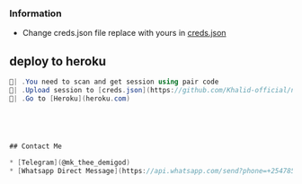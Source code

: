 ### Information
- Change creds.json file replace with yours in [creds.json](https://github.com/Khalid-official/not-available/edit/main/session/creds.json)

<p align="center">


## deploy to heroku

```csharp
🦠| .You need to scan and get session using pair code
🦠| .Upload session to [creds.json](https://github.com/Khalid-official/not-available/edit/main/session/creds.json)
🦠| .Go to [Heroku](heroku.com) 





## Contact Me
  
* [Telegram](@mk_thee_demigod)
* [Whatsapp Direct Message](https://api.whatsapp.com/send?phone=+254785407873)
